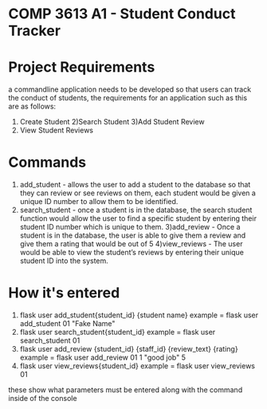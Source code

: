 # COMP 3613 A1 - Student Conduct Tracker

# Project Requirements 

a commandline application needs to be developed so that users can track the conduct of students, the requirements for an application such as this are as follows:

1) Create Student
2)Search Student
3)Add Student Review
4) View Student Reviews


# Commands 
1) add_student - allows the user to add a student to the database so that they can review or see reviews on them, each student would be given a unique ID number to allow them to be identified.
2) search_student - once a student is in the database, the search student function would allow the user to find a specific student by entering their student ID number which is unique to them.
3)add_review - Once a student is in the database, the user is able to give them a review and give them a rating that would be out of 5
4)view_reviews - The user would be able to view the student’s reviews by entering their unique student ID into the system.

# How it's entered 
1) flask user add_student{student_id} {student name}                            example =  flask user add_student 01 "Fake Name"
2) flask user search_student{student_id}                                        example = flask user search_student 01
3) flask user add_review {student_id} {staff_id} {review_text} {rating}         example = flask user add_review 01 1 "good job" 5
4) flask user view_reviews{student_id}                                          example = flask user view_reviews 01

these show what parameters must be entered along with the command inside of the console


